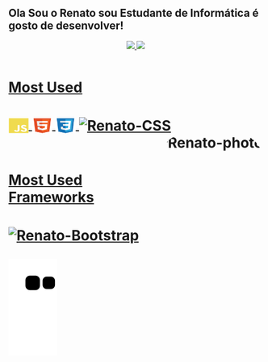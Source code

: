 ## Ola Sou o Renato sou Estudante de Informática é gosto de desenvolver!
<div align="center">
  <a href="https://github.com/renatochaves1999">
  <img height="180em" src="https://github-readme-stats.vercel.app/api?username=renatochaves1999&show_icons=true&theme=tokyonight&include_all_commits=true&count_private=true"/>
  <img height="180em" src="https://github-readme-stats.vercel.app/api/top-langs/?username=renatochaves1999&layout=compact&langs_count=7&theme=tokyonight"/>
</div>

<div style="display: inline_block"><br>
  <h1>Most Used <h1>
  <img align="center" alt="Renato-Js" height="30" width="40" src="https://raw.githubusercontent.com/devicons/devicon/master/icons/javascript/javascript-plain.svg">
  <img align="center" alt="Renato-HTML" height="30" width="40" src="https://raw.githubusercontent.com/devicons/devicon/master/icons/html5/html5-original.svg">
  <img align="center" alt="Renato-CSS" height="30" width="40" src="https://raw.githubusercontent.com/devicons/devicon/master/icons/css3/css3-original.svg">
  <img align="center" alt="Renato-CSS" height="30" width="40" src="https://img.shields.io/badge/PHP-777BB4?style=for-the-badge&logo=php&logoColor=white">
  <img align="right" alt="Renato-photo" height="150" style="border-radius:50px;" src="https://cdn0.iconfinder.com/data/icons/occupation-002/64/programmer-programming-occupation-avatar-512.png">
</div>
    
</div>

<div style="display: inline_block"><br>
<h1>Most Used Frameworks<h1>
  <img align="center" alt="Renato-Bootstrap" src="https://img.shields.io/badge/Bootstrap-563D7C?style=for-the-badge&logo=bootstrap&logoColor=white">
  
</div>
  
  ##
 

 
  ![Snake animation](https://github.com/renatochaves1999/renatochaves1999/blob/output/github-contribution-grid-snake.svg)
 
</div>
